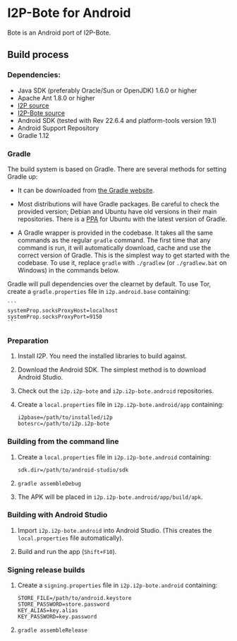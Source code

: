 # I2P-Bote for Android

Bote is an Android port of I2P-Bote.

## Build process

### Dependencies:

- Java SDK (preferably Oracle/Sun or OpenJDK) 1.6.0 or higher
- Apache Ant 1.8.0 or higher
- [I2P source](https://github.com/i2p/i2p.i2p)
- [I2P-Bote source](https://github.com/i2p/i2p.i2p-bote)
- Android SDK (tested with Rev 22.6.4 and platform-tools version 19.1)
- Android Support Repository
- Gradle 1.12

### Gradle

The build system is based on Gradle. There are several methods for setting Gradle up:

* It can be downloaded from [the Gradle website](http://www.gradle.org/downloads).

* Most distributions will have Gradle packages. Be careful to check the provided version; Debian and Ubuntu have old versions in their main repositories. There is a [PPA](https://launchpad.net/~cwchien/+archive/gradle) for Ubuntu with the latest version of Gradle.

* A Gradle wrapper is provided in the codebase. It takes all the same commands as the regular `gradle` command. The first time that any command is run, it will automatically download, cache and use the correct version of Gradle. This is the simplest way to get started with the codebase. To use it, replace `gradle` with `./gradlew` (or `./gradlew.bat` on Windows) in the commands below.

Gradle will pull dependencies over the clearnet by default. To use Tor, create a `gradle.properties` file in `i2p.android.base` containing:

    ```
    systemProp.socksProxyHost=localhost
    systemProp.socksProxyPort=9150
    ```

### Preparation

1. Install I2P. You need the installed libraries to build against.

2. Download the Android SDK. The simplest method is to download Android Studio.

3. Check out the `i2p.i2p-bote` and `i2p.i2p-bote.android` repositories.

4. Create a `local.properties` file in `i2p.i2p-bote.android/app` containing:

    ```
    i2pbase=/path/to/installed/i2p
    botesrc=/path/to/i2p.i2p-bote
    ```

### Building from the command line

1. Create a `local.properties` file in `i2p.i2p-bote.android` containing:

    ```
    sdk.dir=/path/to/android-studio/sdk
    ```

2. `gradle assembleDebug`

3. The APK will be placed in `i2p.i2p-bote.android/app/build/apk`.

### Building with Android Studio

1. Import `i2p.i2p-bote.android` into Android Studio. (This creates the `local.properties` file automatically).

2. Build and run the app (`Shift+F10`).

### Signing release builds

1. Create a `signing.properties` file in `i2p.i2p-bote.android` containing:

    ```
    STORE_FILE=/path/to/android.keystore
    STORE_PASSWORD=store.password
    KEY_ALIAS=key.alias
    KEY_PASSWORD=key.password
    ```

2. `gradle assembleRelease`
